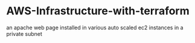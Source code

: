 # AWS-Infrastructure-with-terraform
an apache web page installed in various auto scaled ec2 instances in a private subnet
